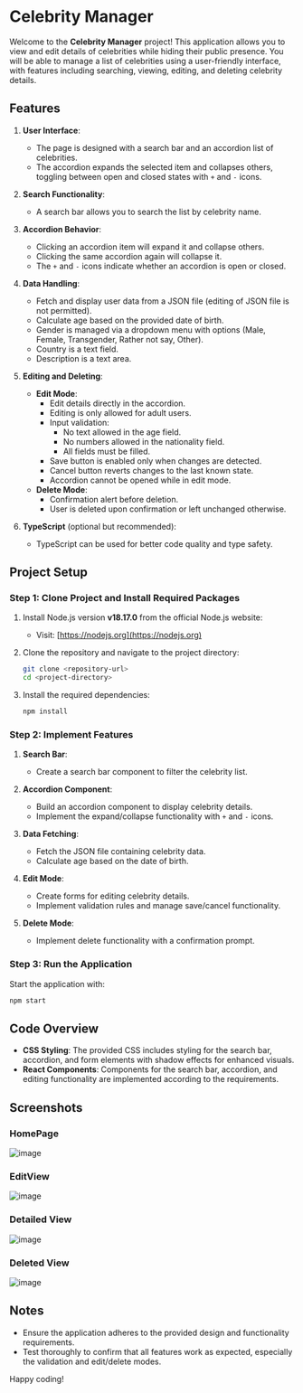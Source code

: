 # Celebrity Manager

Welcome to the **Celebrity Manager** project! This application allows you to view and edit details of celebrities while hiding their public presence. You will be able to manage a list of celebrities using a user-friendly interface, with features including searching, viewing, editing, and deleting celebrity details.

## Features

1. **User Interface**:
   - The page is designed with a search bar and an accordion list of celebrities.
   - The accordion expands the selected item and collapses others, toggling between open and closed states with `+` and `-` icons.

2. **Search Functionality**:
   - A search bar allows you to search the list by celebrity name.

3. **Accordion Behavior**:
   - Clicking an accordion item will expand it and collapse others.
   - Clicking the same accordion again will collapse it.
   - The `+` and `-` icons indicate whether an accordion is open or closed.

4. **Data Handling**:
   - Fetch and display user data from a JSON file (editing of JSON file is not permitted).
   - Calculate age based on the provided date of birth.
   - Gender is managed via a dropdown menu with options (Male, Female, Transgender, Rather not say, Other).
   - Country is a text field.
   - Description is a text area.

5. **Editing and Deleting**:
   - **Edit Mode**:
     - Edit details directly in the accordion.
     - Editing is only allowed for adult users.
     - Input validation:
       - No text allowed in the age field.
       - No numbers allowed in the nationality field.
       - All fields must be filled.
     - Save button is enabled only when changes are detected.
     - Cancel button reverts changes to the last known state.
     - Accordion cannot be opened while in edit mode.
   - **Delete Mode**:
     - Confirmation alert before deletion.
     - User is deleted upon confirmation or left unchanged otherwise.

6. **TypeScript** (optional but recommended):
   - TypeScript can be used for better code quality and type safety.

## Project Setup

### Step 1: Clone Project and Install Required Packages

1. Install Node.js version **v18.17.0** from the official Node.js website:
   - Visit: [https://nodejs.org](https://nodejs.org)

2. Clone the repository and navigate to the project directory:
   ```bash
   git clone <repository-url>
   cd <project-directory>
   ```

3. Install the required dependencies:
   ```bash
   npm install
   ```

### Step 2: Implement Features

1. **Search Bar**:
   - Create a search bar component to filter the celebrity list.

2. **Accordion Component**:
   - Build an accordion component to display celebrity details.
   - Implement the expand/collapse functionality with `+` and `-` icons.

3. **Data Fetching**:
   - Fetch the JSON file containing celebrity data.
   - Calculate age based on the date of birth.

4. **Edit Mode**:
   - Create forms for editing celebrity details.
   - Implement validation rules and manage save/cancel functionality.

5. **Delete Mode**:
   - Implement delete functionality with a confirmation prompt.

### Step 3: Run the Application

Start the application with:
```bash
npm start
```

## Code Overview

- **CSS Styling**: The provided CSS includes styling for the search bar, accordion, and form elements with shadow effects for enhanced visuals.
- **React Components**: Components for the search bar, accordion, and editing functionality are implemented according to the requirements.

## Screenshots

### HomePage
![image](https://github.com/user-attachments/assets/1d2ce3d6-5081-40df-ae43-a7a6da529737)

### EditView
![image](https://github.com/user-attachments/assets/60f06276-2cd8-4339-ab5f-c7cb210f767f)

### Detailed View
![image](https://github.com/user-attachments/assets/29905d46-8720-4268-8913-2506af4e3e13)

### Deleted View
![image](https://github.com/user-attachments/assets/3cfe8153-e736-4238-913a-ef6a62c3f954)

## Notes

- Ensure the application adheres to the provided design and functionality requirements.
- Test thoroughly to confirm that all features work as expected, especially the validation and edit/delete modes.

Happy coding!
